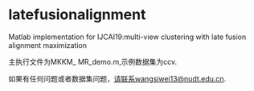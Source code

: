 # latefusionalignment
Matlab implementation for IJCAI19:multi-view clustering with late fusion alignment maximization


主执行文件为MKKM_ MR_demo.m,示例数据集为ccv.

如果有任何问题或者数据集问题，请联系wangsiwei13@nudt.edu.cn.

